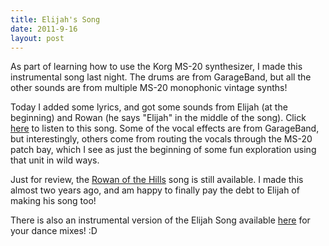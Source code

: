 ```yaml
---
title: Elijah's Song
date: 2011-9-16
layout: post
---
```


As part of learning how to use the Korg MS-20 synthesizer, I made this
instrumental song last night. The drums are from GarageBand, but all the
other sounds are from multiple MS-20 monophonic vintage synths!
  
  
Today I added some lyrics, and got some sounds from Elijah (at the beginning)
and Rowan (he says "Elijah" in the middle of the song). Click [here](http://www.mountainwerks.org/mwmusic/songs/ElijahSong%20Vocals.mp3) to
listen to this song. Some of the vocal effects are from GarageBand, but
interestingly, others come from routing the vocals through the MS-20 patch
bay, which I see as just the beginning of some fun exploration using that
unit in wild ways.
  
  
Just for review, the [Rowan of the Hills](http://www.mountainwerks.org/mwmusic/songs/Rowan%20of%20the%20Hills.mp3) song
is still available. I made this almost two years ago, and am happy to finally
pay the debt to Elijah of making his song too!
  
  
There is also an instrumental version of the Elijah Song available [here](http://www.mountainwerks.org/mwmusic/songs/ElijahSong.mp3) for
your dance mixes! :D
